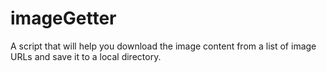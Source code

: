 # imageGetter
A script that will help you download the image content from a list of image URLs and save it to a local directory.
